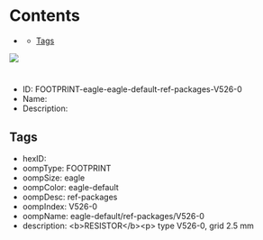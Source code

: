 



Contents
========

* [](#)
	* [Tags](#tags)
  
![][im]
# 

- ID: FOOTPRINT-eagle-eagle-default-ref-packages-V526-0
- Name: 
- Description: 

## Tags

- hexID: 
- oompType: FOOTPRINT
- oompSize: eagle
- oompColor: eagle-default
- oompDesc: ref-packages
- oompIndex: V526-0
- oompName: eagle-default/ref-packages/V526-0
- description: &lt;b&gt;RESISTOR&lt;/b&gt;&lt;p&gt;&#xD;
type V526-0, grid 2.5 mm



[im]: image.png
